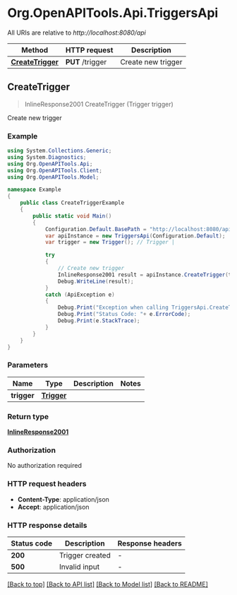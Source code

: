 # Org.OpenAPITools.Api.TriggersApi

All URIs are relative to *http://localhost:8080/api*

Method | HTTP request | Description
------------- | ------------- | -------------
[**CreateTrigger**](TriggersApi.md#createtrigger) | **PUT** /trigger | Create new trigger



## CreateTrigger

> InlineResponse2001 CreateTrigger (Trigger trigger)

Create new trigger

### Example

```csharp
using System.Collections.Generic;
using System.Diagnostics;
using Org.OpenAPITools.Api;
using Org.OpenAPITools.Client;
using Org.OpenAPITools.Model;

namespace Example
{
    public class CreateTriggerExample
    {
        public static void Main()
        {
            Configuration.Default.BasePath = "http://localhost:8080/api";
            var apiInstance = new TriggersApi(Configuration.Default);
            var trigger = new Trigger(); // Trigger | 

            try
            {
                // Create new trigger
                InlineResponse2001 result = apiInstance.CreateTrigger(trigger);
                Debug.WriteLine(result);
            }
            catch (ApiException e)
            {
                Debug.Print("Exception when calling TriggersApi.CreateTrigger: " + e.Message );
                Debug.Print("Status Code: "+ e.ErrorCode);
                Debug.Print(e.StackTrace);
            }
        }
    }
}
```

### Parameters


Name | Type | Description  | Notes
------------- | ------------- | ------------- | -------------
 **trigger** | [**Trigger**](Trigger.md)|  | 

### Return type

[**InlineResponse2001**](InlineResponse2001.md)

### Authorization

No authorization required

### HTTP request headers

- **Content-Type**: application/json
- **Accept**: application/json

### HTTP response details
| Status code | Description | Response headers |
|-------------|-------------|------------------|
| **200** | Trigger created |  -  |
| **500** | Invalid input |  -  |

[[Back to top]](#)
[[Back to API list]](../README.md#documentation-for-api-endpoints)
[[Back to Model list]](../README.md#documentation-for-models)
[[Back to README]](../README.md)

